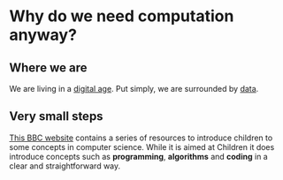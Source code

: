 # Why do we need computation anyway?

## Where we are

We are living in a [digital age](https://techcrunch.com/2016/06/23/the-three-ages-of-digital/?guccounter=1&guce_referrer=aHR0cHM6Ly93d3cuZ29vZ2xlLmNvbS8&guce_referrer_sig=AQAAAF5HhFPFgNpz2B5m8EQQwmBZ4RtjXhyK64ue92Mm-w1Zq9B_g090gvYQ-yU7sQUlVkOJ-Htu2fzspmoZBGNrjjIOdTwRX8F4OTq33Xki35DTuTBjISsxddYfj5jY10Md4DAyARC9NL3qZLTGS0I9gHlNB2cif9H9cFEqKyqIJSjr). Put simply, we are surrounded by [data](Big_Data.md). 

## Very small steps

[This BBC website](https://www.bbc.co.uk/bitesize/topics/z3tbwmn/articles/zykx6sg) contains a series of resources to introduce children to some concepts in computer science. While it is aimed at Children it does introduce concepts such as **programming**, **algorithms** and **coding** in a clear and straightforward way.



